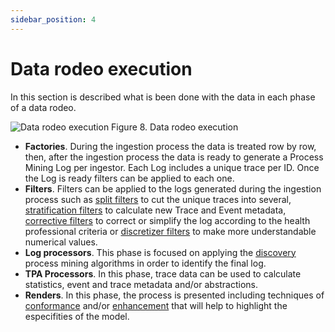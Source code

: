 ```yaml
---
sidebar_position: 4
---
```


# Data rodeo execution

In this section is described what is been done with the data in each phase of a data rodeo.

![Data rodeo execution](/img/data-rodeo-execution.png "Data rodeo execution")
Figure 8. Data rodeo execution

*	**Factories**. During the ingestion process the data is treated row by row, then, after the ingestion process the data is ready to generate a Process Mining Log per ingestor. Each Log includes a unique trace per ID. Once the Log is ready filters can be applied to each one.
*	**Filters**. Filters can be applied to the logs generated during the ingestion process such as [split filters](../../../overview/glossary#split-filter) to cut the unique traces into several, [stratification filters](../../../overview/glossary#stratification-filter) to calculate new Trace and Event metadata, [corrective filters](../../../overview/glossary#corrective-filter) to correct or simplify the log according to the health professional criteria or [discretizer filters](../../../overview/glossary#discretizers-filter) to make more understandable numerical values.
*	**Log processors**. This phase is focused on applying the [discovery](../../../overview/glossary#discovery) process mining algorithms in order to identify the final log.
*	**TPA Processors**. In this phase, trace data can be used to calculate statistics, event and trace metadata and/or abstractions. 
*	**Renders**. In this phase, the process is presented including techniques of [conformance](../../../overview/glossary#conformance) and/or [enhancement](../../../overview/glossary#enhancement) that will help to highlight the especifities of the model.

